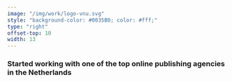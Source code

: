 ```yaml
---
image: "/img/work/logo-vnu.svg"
style: "background-color: #0035B0; color: #fff;"
type: "right"
offset-top: 10
width: 13
---
```

### Started working with one of the top online publishing agencies in the Netherlands
